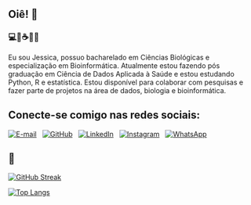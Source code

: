 ## Oiê! 👋

### 💻🥼☕🔬📖

Eu sou Jessica, possuo bacharelado em Ciências Biológicas e especialização em Bioinformática. Atualmente estou fazendo pós graduação em Ciência de Dados Aplicada à Saúde e estou estudando Python, R e estatística. Estou disponível para colaborar com pesquisas e fazer parte de projetos na área de dados, biologia e bioinformática. 

## Conecte-se comigo nas redes sociais: 

[![E-mail](https://img.shields.io/badge/-Email-81a1c1?style=for-the-badge&logo=microsoft-outlook&logoColor=81a1c1)](mailto:jessicasilvacodes@gmail.com) ‎ ‎  [![GitHub](https://img.shields.io/badge/GitHub-100000?style=for-the-badge&logo=github&logoColor=white)](https://github.com/jessicasilvacodes) ‎ ‎  [![LinkedIn](https://img.shields.io/badge/LinkedIn-0077B5?style=for-the-badge&logo=linkedin&logoColor=white)](https://www.linkedin.com/in/sdsjessica/) ‎ ‎  [![Instagram](https://img.shields.io/badge/-Instagram-%23E4405F?style=for-the-badge&logo=instagram&logoColor=white)](https://www.instagram.com/sds.jessica/) ‎ ‎  [![WhatsApp](https://img.shields.io/badge/WhatsApp-25D366?style=for-the-badge&logo=whatsapp&logoColor=white)](https://wa.me/+5571981948502)


## 🤍

[![GitHub Streak](https://streak-stats.demolab.com/?user=jessicasilvacodes&theme=nord&mode=weekly)](https://git.io/streak-stats)

[![Top Langs](https://github-readme-stats.vercel.app/api/top-langs/?username=jessicasilvacodes&theme=nord&layout=compact&hide=jupyter%20notebook)](https://github.com/anuraghazra/github-readme-stats)


<!--
**jessicasilvacodes/jessicasilvacodes** is a ✨ _special_ ✨ repository because its `README.md` (this file) appears on your GitHub profile.

Here are some ideas to get you started:

- 🔭 I’m currently working on ...
- 🌱 I’m currently learning ...
- 👯 I’m looking to collaborate on ...
- 🤔 I’m looking for help with ...
- 💬 Ask me about ...
- 📫 How to reach me: ...
- 😄 Pronouns: ...
- ⚡ Fun fact: ...
-->
